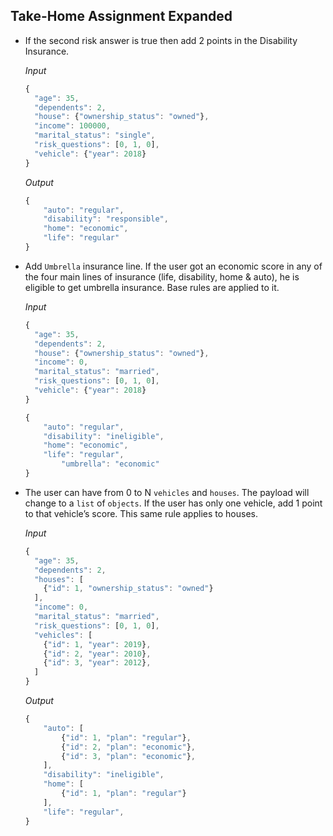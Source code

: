 ## Take-Home Assignment Expanded

-  If the second risk answer is true then add 2 points in the Disability Insurance.
    
    _Input_
    
    ```jsx
    {
      "age": 35,
      "dependents": 2,
      "house": {"ownership_status": "owned"},
      "income": 100000,
      "marital_status": "single",
      "risk_questions": [0, 1, 0],
      "vehicle": {"year": 2018}
    }
    
    ```
    
    _Output_
    
    ```jsx
    {
        "auto": "regular",
        "disability": "responsible",
        "home": "economic",
        "life": "regular"
    }
    
    ```
    
-  Add `Umbrella` insurance line. If the user got an economic score in any of the four main lines of insurance (life, disability, home & auto), he is eligible to get umbrella insurance. Base rules are applied to it.
    
    _Input_
    
    ```jsx
    {
      "age": 35,
      "dependents": 2,
      "house": {"ownership_status": "owned"},
      "income": 0,
      "marital_status": "married",
      "risk_questions": [0, 1, 0],
      "vehicle": {"year": 2018}
    }
    
    ```
    
    ```jsx
    {
        "auto": "regular",
        "disability": "ineligible",
        "home": "economic",
        "life": "regular",
    		"umbrella": "economic"
    }
    
    ```
    
-  The user can have from 0 to N `vehicles` and `houses`. The payload will change to a `list` of `objects`. If the user has only one vehicle, add 1 point to that vehicle’s score. This same rule applies to houses.
    
    _Input_
    
    ```jsx
    {
      "age": 35,
      "dependents": 2,
      "houses": [
        {"id": 1, "ownership_status": "owned"}
      ],
      "income": 0,
      "marital_status": "married",
      "risk_questions": [0, 1, 0],
      "vehicles": [
        {"id": 1, "year": 2019},
        {"id": 2, "year": 2010},
        {"id": 3, "year": 2012},
      ]
    }
    
    ```
    
    _Output_
    
    ```jsx
    {
        "auto": [
            {"id": 1, "plan": "regular"},
            {"id": 2, "plan": "economic"},
            {"id": 3, "plan": "economic"},
        ],
        "disability": "ineligible",
        "home": [
            {"id": 1, "plan": "regular"}
        ],
        "life": "regular",
    }
